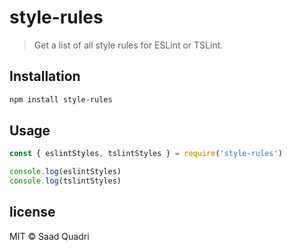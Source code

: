 # style-rules
> Get a list of all style rules for ESLint or TSLint.

## Installation
```bash
npm install style-rules
```

## Usage
```js
const { eslintStyles, tslintStyles } = require('style-rules')

console.log(eslintStyles)
console.log(tslintStyles)
```

## license
MIT &copy; Saad Quadri
